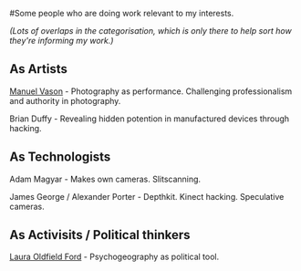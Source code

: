#Some people who are doing work relevant to my interests. 

*(Lots of overlaps in the categorisation, which is only there to help sort how they're informing my work.)*

## As Artists

[Manuel Vason](http://manuelvason.com) - Photography as performance. Challenging professionalism and authority in photography. 

Brian Duffy - Revealing hidden potention in manufactured devices through hacking.

## As Technologists

Adam Magyar - Makes own cameras. Slitscanning.

James George / Alexander Porter - Depthkit. Kinect hacking. Speculative cameras. 

## As Activisits / Political thinkers

[Laura Oldfield Ford](http://lauraoldfieldford.blogspot.co.uk) - Psychogeography as political tool. 


